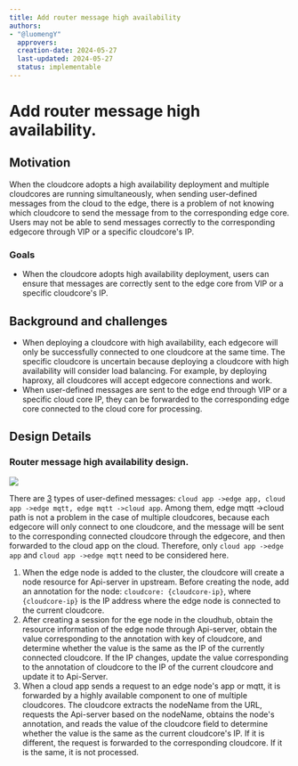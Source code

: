 ```yaml
---
title: Add router message high availability
authors:
- "@luomengY"
  approvers:
  creation-date: 2024-05-27
  last-updated: 2024-05-27
  status: implementable
---
```


# Add router message high availability.


## Motivation

When the cloudcore adopts a high availability deployment and multiple cloudcores are running simultaneously, when sending user-defined messages from the cloud to the edge, there is a problem of not knowing which cloudcore to send the message from to the corresponding edge core. Users may not be able to send messages correctly to the corresponding edgecore through VIP or a specific cloudcore's IP.

### Goals

- When the cloudcore adopts high availability deployment, users can ensure that messages are correctly sent to the edge core from VIP or a specific cloudcore's IP.

## Background and challenges

- When deploying a cloudcore with high availability, each edgecore will only be successfully connected to one cloudcore at the same time. The specific cloudcore is uncertain because deploying a cloudcore with high availability will consider load balancing. For example, by deploying haproxy, all cloudcores will accept edgecore connections and work.
- When user-defined messages are sent to the edge end through VIP or a specific cloud core IP, they can be forwarded to the corresponding edge core connected to the cloud core for processing.

## Design Details

### Router message high availability design.

   <img src="../../images/proposals/ha_router.png">

There are [3](../images/proposals/router.PNG) types of user-defined messages: `cloud app ->edge app, cloud app ->edge mqtt, edge mqtt ->cloud app`. Among them, edge mqtt ->cloud path is not a problem in the case of multiple cloudcores, because each edgecore will only connect to one cloudcore, and the message will be sent to the corresponding connected cloudcore through the edgecore, and then forwarded to the cloud app on the cloud. Therefore, only `cloud app ->edge app` and `cloud app ->edge mqtt` need to be considered here.

1. When the edge node is added to the cluster, the cloudcore will create a node resource for Api-server in upstream. Before creating the node, add an annotation for the node: `cloudcore: {cloudcore-ip}`, where `{cloudcore-ip}` is the IP address where the edge node is connected to the current cloudcore.
2. After creating a session for the ege node in the cloudhub, obtain the resource information of the edge node through Api-server, obtain the value corresponding to the annotation with key of cloudcore, and determine whether the value is the same as the IP of the currently connected cloudcore. If the IP changes, update the value corresponding to the annotation of cloudcore to the IP of the current cloudcore and update it to Api-Server.
3. When a cloud app sends a request to an edge node's app or mqtt, it is forwarded by a highly available component to one of multiple cloudcores. The cloudcore extracts the nodeName from the URL, requests the Api-server based on the nodeName, obtains the node's annotation, and reads the value of the cloudcore field to determine whether the value is the same as the current cloudcore's IP. If it is different, the request is forwarded to the corresponding cloudcore. If it is the same, it is not processed.
